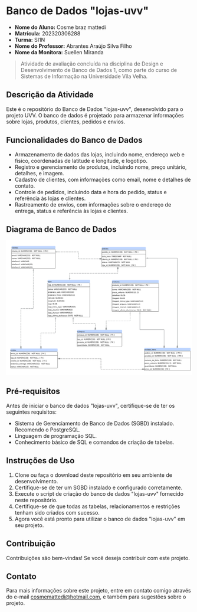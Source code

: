 # Banco de Dados "lojas-uvv"
* **Nome do Aluno:** Cosme braz mattedi
* **Matrícula:** 202320306288
* **Turma:** SI1N
* **Nome do Professor:** Abrantes Araújo Silva Filho
* **Nome da Monitora:** Suellen Miranda

> Atividade de avaliação concluída na disciplina de Design e Desenvolvimento de Banco de Dados 1, como parte do curso de Sistemas de Informação na Universidade Vila Velha.

## Descrição da Atividade 
Este é o repositório do Banco de Dados "lojas-uvv", desenvolvido para o projeto UVV. O banco de dados é projetado para armazenar informações sobre lojas, produtos, clientes, pedidos e envios.

## Funcionalidades do Banco de Dados
* Armazenamento de dados das lojas, incluindo nome, endereço web e físico, coordenadas de latitude e longitude, e logotipo.
* Registro e gerenciamento de produtos, incluindo nome, preço unitário, detalhes, e imagem.
* Cadastro de clientes, com informações como email, nome e detalhes de contato.
* Controle de pedidos, incluindo data e hora do pedido, status e referência às lojas e clientes.
* Rastreamento de envios, com informações sobre o endereço de entrega, status e referência às lojas e clientes.
## Diagrama de Banco de Dados
![Diagrama de Banco de Dados](https://github.com/Cmattedi/uvv_bd1_si1n/blob/main/pset1/download.png)

## Pré-requisitos
Antes de iniciar o banco de dados "lojas-uvv", certifique-se de ter os seguintes requisitos:

* Sistema de Gerenciamento de Banco de Dados (SGBD) instalado. Recomendo o PostgreSQL.
* Linguagem de programação SQL.
* Conhecimento básico de SQL e comandos de criação de tabelas.

## Instruções de Uso

1. Clone ou faça o download deste repositório em seu ambiente de desenvolvimento.
2. Certifique-se de ter um SGBD instalado e configurado corretamente.
3. Execute o script de criação do banco de dados "lojas-uvv" fornecido neste repositório.
4. Certifique-se de que todas as tabelas, relacionamentos e restrições tenham sido criados com sucesso.
5. Agora você está pronto para utilizar o banco de dados "lojas-uvv" em seu projeto.

## Contribuição
Contribuições são bem-vindas! Se você deseja contribuir com este projeto.

## Contato
 
Para mais informações sobre este projeto, entre em contato comigo através do e-mail cosmemattedi@hotmail.com, e também para sugestões sobre o projeto. 
